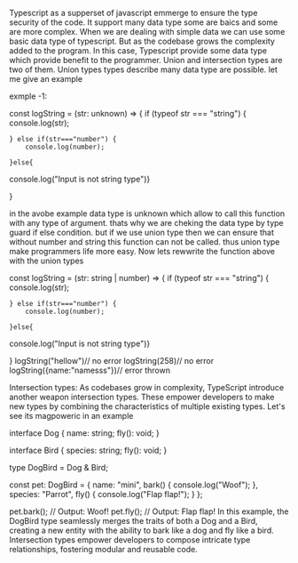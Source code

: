 Typescript as a supperset of javascript emmerge to ensure the type security of the 
code. It support many data type some are baics and some are more complex. When we are 
dealing with simple data we can use some basic data type of typescript. But as the codebase grows
the complexity added to the program. In this case, Typescript provide some data type which 
provide benefit to the programmer. Union and intersection types are two of them. Union types 
types describe many data type are possible. let me give an example 

exmple -1:

const logString = (str: unknown) => {
    if (typeof str === "string") {
        console.log(str);

    } else if(str==="number") {
        console.log(number);

    }else{
console.log("Input is not string type")}


}


in the avobe example data type is unknown which allow to call this function with any type of 
argument. thats why we are cheking the data type by type guard if else condition. but 
if we use union type then we can ensure that without number and string this function can not be called. 
thus union type make programmers life more easy. Now lets rewwrite the function above 
with the union types 


const logString = (str: string | number) => {
    if (typeof str === "string") {
        console.log(str);

    } else if(str==="number") {
        console.log(number);

    }else{
console.log("Input is not string type")}


}
logString("hellow")// no error 
logString(258)// no error 
logString({name:"namesss"})// error thrown 


Intersection types: As codebases grow in complexity, TypeScript introduce another weapon intersection types. These  empower developers to make new types by combining the characteristics of multiple existing types. Let's see its magpoweric in an example

interface Dog {
    name: string;
    fly(): void;
}

interface Bird {
    species: string;
    fly(): void;
}

type DogBird = Dog & Bird;

const pet: DogBird = {
    name: "mini",
    bark() {
        console.log("Woof");
    },
    species: "Parrot",
    fly() {
        console.log("Flap flap!");
    }
};

pet.bark(); // Output: Woof!
pet.fly(); // Output: Flap flap!
In this example, the DogBird type seamlessly merges the traits of both a Dog and a Bird, creating a new entity with the ability to bark like a dog and fly like a bird. Intersection types empower developers to compose intricate type relationships, fostering modular and reusable code.